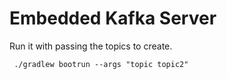 # Embedded Kafka Server

Run it with passing the topics to create.

```
 ./gradlew bootrun --args "topic topic2"
```


